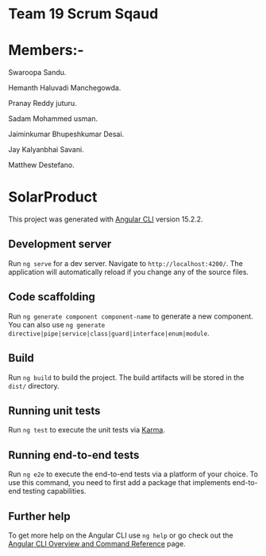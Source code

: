 # Team 19 Scrum Sqaud
# Members:-
  Swaroopa Sandu.
  
  Hemanth Haluvadi Manchegowda.
  
  Pranay Reddy juturu.
  
  Sadam Mohammed usman.
  
  Jaiminkumar Bhupeshkumar Desai.
  
  Jay Kalyanbhai Savani.
  
  Matthew Destefano.



# SolarProduct

This project was generated with [Angular CLI](https://github.com/angular/angular-cli) version 15.2.2.

## Development server

Run `ng serve` for a dev server. Navigate to `http://localhost:4200/`. The application will automatically reload if you change any of the source files.

## Code scaffolding

Run `ng generate component component-name` to generate a new component. You can also use `ng generate directive|pipe|service|class|guard|interface|enum|module`.

## Build

Run `ng build` to build the project. The build artifacts will be stored in the `dist/` directory.

## Running unit tests

Run `ng test` to execute the unit tests via [Karma](https://karma-runner.github.io).

## Running end-to-end tests

Run `ng e2e` to execute the end-to-end tests via a platform of your choice. To use this command, you need to first add a package that implements end-to-end testing capabilities.

## Further help

To get more help on the Angular CLI use `ng help` or go check out the [Angular CLI Overview and Command Reference](https://angular.io/cli) page.
